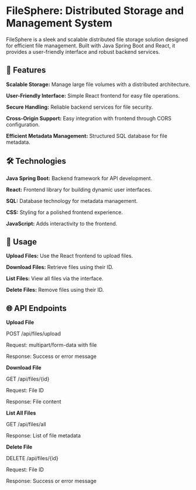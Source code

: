 # FileSphere: Distributed Storage and Management System
FileSphere is a sleek and scalable distributed file storage solution designed for efficient file management. Built with Java Spring Boot and React, it provides a user-friendly interface and robust backend services.

## 🚀 Features
**Scalable Storage:**
Manage large file volumes with a distributed architecture.

**User-Friendly Interface:**
Simple React frontend for easy file operations.

**Secure Handling:**
Reliable backend services for file security.

**Cross-Origin Support:** 
Easy integration with frontend through CORS configuration.

**Efficient Metadata Management:**
Structured SQL database for file metadata.

## 🛠 Technologies
**Java Spring Boot:**
Backend framework for API development.

**React:**
Frontend library for building dynamic user interfaces.

**SQL:**
Database technology for metadata management.

**CSS:**
Styling for a polished frontend experience.

**JavaScript:**
Adds interactivity to the frontend.


## 🚀 Usage

**Upload Files:**  Use the React frontend to upload files.

**Download Files:**  Retrieve files using their ID.

**List Files:**  View all files via the interface.

**Delete Files:**  Remove files using their ID.



## 🌐 API Endpoints
**Upload File**

POST /api/files/upload

Request: multipart/form-data with file

Response: Success or error message

**Download File**

GET /api/files/{id}

Request: File ID

Response: File content

**List All Files**

GET /api/files/all

Response: List of file metadata

**Delete File**

DELETE /api/files/{id}

Request: File ID

Response: Success or error message
